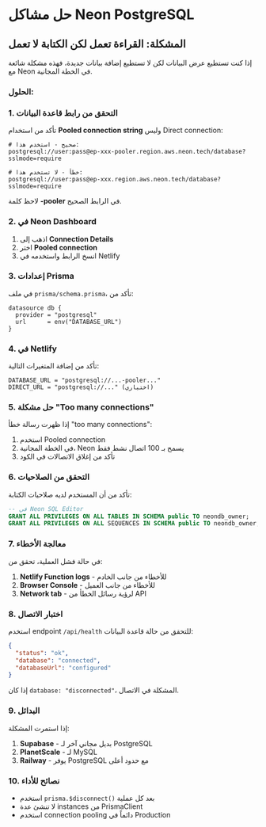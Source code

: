 # حل مشاكل Neon PostgreSQL

## المشكلة: القراءة تعمل لكن الكتابة لا تعمل

إذا كنت تستطيع عرض البيانات لكن لا تستطيع إضافة بيانات جديدة، فهذه مشكلة شائعة مع Neon في الخطة المجانية.

### الحلول:

### 1. التحقق من رابط قاعدة البيانات

تأكد من استخدام **Pooled connection string** وليس Direct connection:

```
# صحيح - استخدم هذا:
postgresql://user:pass@ep-xxx-pooler.region.aws.neon.tech/database?sslmode=require

# خطأ - لا تستخدم هذا:
postgresql://user:pass@ep-xxx.region.aws.neon.tech/database?sslmode=require
```

لاحظ كلمة **-pooler** في الرابط الصحيح.

### 2. في Neon Dashboard

1. اذهب إلى **Connection Details**
2. اختر **Pooled connection**
3. انسخ الرابط واستخدمه في Netlify

### 3. إعدادات Prisma

في ملف `prisma/schema.prisma`، تأكد من:

```prisma
datasource db {
  provider = "postgresql"
  url      = env("DATABASE_URL")
}
```

### 4. في Netlify

تأكد من إضافة المتغيرات التالية:

```
DATABASE_URL = "postgresql://...-pooler..."
DIRECT_URL = "postgresql://..." (اختياري)
```

### 5. حل مشكلة "Too many connections"

إذا ظهرت رسالة خطأ "too many connections":

1. استخدم Pooled connection
2. في الخطة المجانية، Neon يسمح بـ 100 اتصال نشط فقط
3. تأكد من إغلاق الاتصالات في الكود

### 6. التحقق من الصلاحيات

تأكد من أن المستخدم لديه صلاحيات الكتابة:

```sql
-- في Neon SQL Editor
GRANT ALL PRIVILEGES ON ALL TABLES IN SCHEMA public TO neondb_owner;
GRANT ALL PRIVILEGES ON ALL SEQUENCES IN SCHEMA public TO neondb_owner;
```

### 7. معالجة الأخطاء

في حالة فشل العملية، تحقق من:

1. **Netlify Function logs** - للأخطاء من جانب الخادم
2. **Browser Console** - للأخطاء من جانب العميل
3. **Network tab** - لرؤية رسائل الخطأ من API

### 8. اختبار الاتصال

استخدم endpoint `/api/health` للتحقق من حالة قاعدة البيانات:

```json
{
  "status": "ok",
  "database": "connected",
  "databaseUrl": "configured"
}
```

إذا كان `database: "disconnected"`، المشكلة في الاتصال.

### 9. البدائل

إذا استمرت المشكلة:

1. **Supabase** - بديل مجاني آخر لـ PostgreSQL
2. **PlanetScale** - لـ MySQL
3. **Railway** - يوفر PostgreSQL مع حدود أعلى

### 10. نصائح للأداء

- استخدم `prisma.$disconnect()` بعد كل عملية
- لا تنشئ عدة instances من PrismaClient
- استخدم connection pooling دائماً في Production